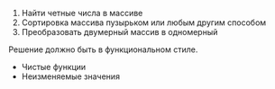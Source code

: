 1. Найти четные числа в массиве
2. Сортировка массива пузырьком или любым другим способом
3. Преобразовать двумерный массив в одномерный


Решение должно быть в функциональном стиле.

- Чистые функции
- Неизменяемые значения
